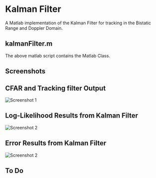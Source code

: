 # Kalman Filter

A Matlab implementation of the Kalman Filter for tracking in 
the Bistatic Range and  Doppler Domain.

## kalmanFilter.m

The above matlab script contains the Matlab Class.

## Screenshots

## CFAR and Tracking filter Output

![Screenshot 1](https://github.com/itumeleng96/trackingFilters/blob/main/TrackingFilter-KalmanFilter/RDPlot.png)

## Log-Likelihood Results from Kalman Filter

![Screenshot 2](https://github.com/itumeleng96/trackingFilters/blob/main/TrackingFilter-KalmanFilter/LogLikelihood.png)

## Error Results from Kalman Filter

![Screenshot 2](https://github.com/itumeleng96/trackingFilters/blob/main/TrackingFilter-KalmanFilter/Errors.png)

## To Do 
